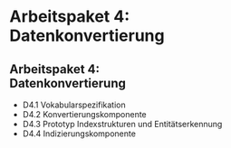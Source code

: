 # Arbeitspaket 4: <br/> Datenkonvertierung

## Arbeitspaket 4: <br/> Datenkonvertierung

- D4.1 Vokabularspezifikation
- D4.2 Konvertierungskomponente
- D4.3 Prototyp Indexstrukturen und Entitätserkennung
- D4.4 Indizierungskomponente


